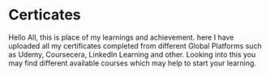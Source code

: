 # Certicates
Hello All, this is place of my learnings and achievement. here I have uploaded all my certificates completed from different Global Platforms such as Udemy, Coursecera, LinkedIn Learning and other. Looking into this you may find different available courses which may help to start your learning. 
